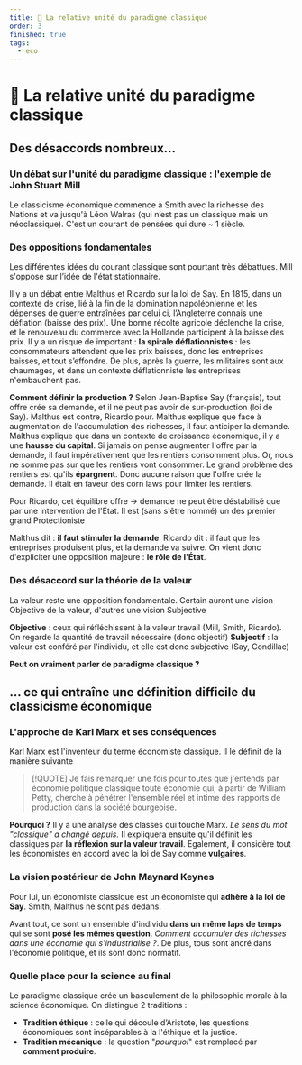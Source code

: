 ```yaml
---
title: 🤝 La relative unité du paradigme classique
order: 3
finished: true
tags:
  - eco
---
```


# 🤝 La relative unité du paradigme classique

## Des désaccords nombreux...

### Un débat sur l'unité du paradigme classique : l'exemple de John Stuart Mill

Le classicisme économique commence à Smith avec la richesse des Nations et va jusqu'à Léon Walras (qui n’est pas un classique mais un néoclassique). C'est un courant de pensées qui dure ~ 1 siècle. 

### Des oppositions fondamentales

Les différentes idées du courant classique sont pourtant très débattues. Mill s'oppose sur l’idée de l'état stationnaire. 

Il y a un débat entre Malthus et Ricardo sur la loi de Say. En 1815, dans un contexte de crise, lié à la fin de la domination napoléonienne et les dépenses de guerre entraînées par celui ci, l’Angleterre connais une déflation (baisse des prix). Une bonne récolte agricole déclenche la crise, et le renouveau du commerce avec la Hollande participent à la baisse des prix. Il y a un risque de important : **la spirale déflationnistes** : les consommateurs attendent que les prix baisses, donc les entreprises baisses, et tout s’effondre. De plus, après la guerre, les militaires sont aux chaumages, et dans un contexte déflationniste les entreprises n'embauchent pas. 

**Comment définir la production ?** Selon Jean-Baptise Say (français), tout offre crée sa demande, et il ne peut pas avoir de sur-production (loi de Say). Malthus est contre, Ricardo pour. Malthus explique que face à augmentation de l'accumulation des richesses, il faut anticiper la demande. Malthus explique que dans un contexte de croissance économique, il y a une **hausse du capital**. Si jamais on pense augmenter l'offre par la demande, il faut impérativement que les rentiers consomment plus. Or, nous ne somme pas sur que les rentiers vont consommer. Le grand problème des rentiers est qu'ils **épargnent**. Donc aucune raison que l'offre crée la demande. Il était en faveur des corn laws pour limiter les rentiers.

Pour Ricardo, cet équilibre offre -> demande ne peut être déstabilisé que par une intervention de l'État. Il est (sans s'être nommé) un des premier grand Protectioniste

Malthus dit : **il faut stimuler la demande**. Ricardo dit : il faut que les entreprises produisent plus, et la demande va suivre. On vient donc d'expliciter une opposition majeure : **le rôle de l'État**.

### Des désaccord sur la théorie de la valeur 

La valeur reste une opposition fondamentale. Certain auront une vision Objective de la valeur, d'autres une vision Subjective

**Objective** : ceux qui réfléchissent à la valeur travail (Mill, Smith, Ricardo). On regarde la quantité de travail nécessaire (donc objectif)
**Subjectif** : la valeur est conféré par l'individu, et elle est donc subjective (Say, Condillac)

**Peut on vraiment parler de paradigme classique ?** 

## ... ce qui entraîne une définition difficile du classicisme économique

### L'approche de Karl Marx et ses conséquences

Karl Marx est l'inventeur du terme économiste classique. Il le définit de la manière suivante

> [!QUOTE]
> Je fais remarquer une fois pour toutes que j'entends par économie politique
classique toute économie qui, à partir de William Petty, cherche à pénétrer
l'ensemble réel et intime des rapports de production dans la société
bourgeoise.

**Pourquoi ?** Il y a une analyse des classes qui touche Marx. *Le sens du mot "classique" a changé depuis.* Il expliquera ensuite qu'il définit les classiques par **la réflexion sur la valeur travail**.  Egalement, il considère tout les économistes en accord avec la loi de Say comme **vulgaires**. 

### La vision postérieur de John Maynard Keynes

Pour lui, un économiste classique est un économiste qui **adhère à la loi de Say**. Smith, Malthus ne sont pas dedans. 

Avant tout, ce sont un ensemble d'individu **dans un même laps de temps** qui se sont **posé les mêmes question**. *Comment accumuler des richesses dans une économie qui s'industrialise ?*. De plus, tous sont ancré dans l'économie politique, et ils sont donc normatif. 

### Quelle place pour la science au final

Le paradigme classique crée un basculement de la philosophie morale à la science économique. On distingue 2 traditions :

- **Tradition éthique** : celle qui découle d’Aristote, les questions économiques sont inséparables à la l'éthique et la justice. 
- **Tradition mécanique** : la question "*pourquoi*" est remplacé par **comment produire**.
